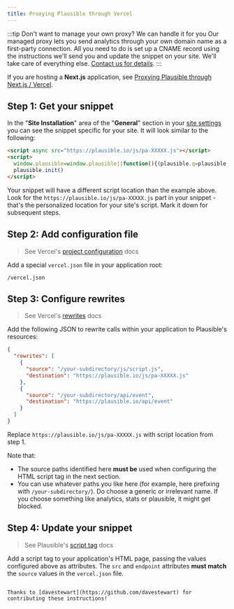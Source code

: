 ```yaml
---
title: Proxying Plausible through Vercel
---
```


:::tip Don't want to manage your own proxy? We can handle it for you
Our managed proxy lets you send analytics through your own domain name as a first-party connection. All you need to do is set up a CNAME record using the instructions we'll send you and update the snippet on your site. We'll take care of everything else. [Contact us for details](https://plausible.io/contact).
:::

If you are hosting a **Next.js** application, see [Proxying Plausible through Next.js / Vercel](/proxy/guides/nextjs.md).

## Step 1: Get your snippet

In the "**Site Installation**" area of the "**General**" section in your [site settings](website-settings.md) you can see
the snippet specific for your site. It will look similar to the following:

```html
<script async src="https://plausible.io/js/pa-XXXXX.js"></script>
<script>
  window.plausible=window.plausible||function(){(plausible.q=plausible.q||[]).push(arguments)},plausible.init=plausible.init||function(i){plausible.o=i||{}};
  plausible.init()
</script>
```

Your snippet will have a different script location than the example above. Look for the `https://plausible.io/js/pa-XXXXX.js` part in your snippet - that's the personalized location for your site's script. Mark it down for subsequent steps.

## Step 2: Add configuration file

> See Vercel's [project configuration](https://vercel.com/docs/cli#project-configuration) docs

Add a special `vercel.json` file in your application root:

```
/vercel.json
```

## Step 3: Configure rewrites

>  See Vercel's [rewrites](https://vercel.com/docs/cli#project-configuration/rewrites) docs

Add the following JSON to rewrite calls within your application to Plausible's resources:

```json
{
  "rewrites": [
    {
      "source": "/your-subdirectory/js/script.js",
      "destination": "https://plausible.io/js/pa-XXXXX.js"
    },
    {
      "source": "/your-subdirectory/api/event",
      "destination": "https://plausible.io/api/event"
    }
  ]
}
```

Replace `https://plausible.io/js/pa-XXXXX.js` with script location from step 1.

Note that:

- The source paths identified here **must be** used when configuring the HTML script tag in the next section.
- You can use whatever paths you like here (for example, here prefixing with `/your-subdirectory/`). Do choose a generic or irrelevant name. If you choose something like analytics, stats or plausible, it might get blocked.

## Step 4: Update your snippet

> See Plausible's [script tag](plausible-script.md) docs

Add a script tag to your application's HTML page, passing the values configured above as attributes. The `src` and `endpoint` attributes **must match** the `source` values in the `vercel.json` file.

<script async src="/your-subdirectory/js/script.js"></script>
<script>
  window.plausible=window.plausible||function(){(plausible.q=plausible.q||[]).push(arguments)},plausible.init=plausible.init||function(i){plausible.o=i||{}};
  plausible.init({
    endpoint: "/your-subdirectory/api/event"
  })
</script>
```

Thanks to [davestewart](https://github.com/davestewart) for contributing these instructions!
